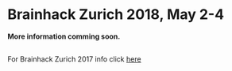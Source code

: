 
# Brainhack Zurich 2018, May 2-4


**More information comming soon.**



##
For Brainhack Zurich 2017 info click [here](https://dynage.github.io/brainhack-zh/)
